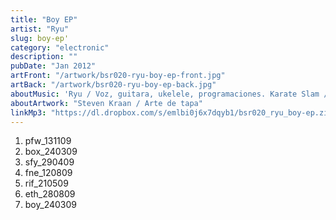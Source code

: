 ```yaml
---
title: "Boy EP"
artist: "Ryu"
slug: boy-ep'
category: "electronic"
description: ""
pubDate: "Jan 2012"
artFront: "/artwork/bsr020-ryu-boy-ep-front.jpg"
artBack: "/artwork/bsr020-ryu-boy-ep-back.jpg"
aboutMusic: 'Ryu / Voz, guitara, ukelele, programaciones. Karate Slam / Steel guitar y ruidos en "sfy_290409"'
aboutArtwork: "Steven Kraan / Arte de tapa"
linkMp3: "https://dl.dropbox.com/s/emlbi0j6x7dqyb1/bsr020_ryu_boy-ep.zip"
---
```


1. pfw_131109
2. box_240309
3. sfy_290409
4. fne_120809
5. rif_210509
6. eth_280809
7. boy_240309
